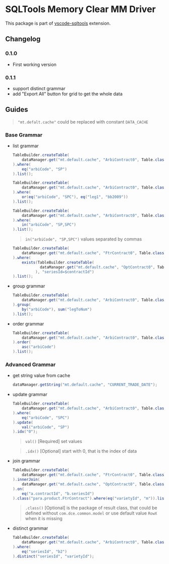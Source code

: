# SQLTools Memory Clear MM Driver

This package is part of [vscode-sqltools](https://vscode-sqltools.mteixeira.dev/?umd_source=repository&utm_medium=readme&utm_campaign=pg) extension.

## Changelog

### 0.1.0

- First working version

### 0.1.1

- support distinct grammar 
- add "Export All" button for grid to get the whole data 

## Guides

> `"mt.defalt.cache"` could be replaced with constant `DATA_CACHE`

### Base Grammar

- list grammar

    ```java
    TableBuilder.createTable(
        dataManager.get("mt.default.cache", "ArbiContract0", Table.class)
    ).where(
        eq("arbiCode", "SP")
    ).list();
    ```

    ```java
    TableBuilder.createTable(
        dataManager.get("mt.default.cache", "ArbiContract0", Table.class)
    ).where(
        or(eq("arbiCode", "SPC"), eq("leg1", "bb2009"))
    ).list();
    ```

    ```java
    TableBuilder.createTable(
        dataManager.get("mt.default.cache", "ArbiContract0", Table.class)
    ).where(
        in("arbiCode", "SP,SPC")
    ).list();
    ```

    > `in("arbiCode", "SP,SPC")` values separated by commas

    ```java
    TableBuilder.createTable(
        dataManager.get("mt.default.cache", "FtrContract0", Table.class)
    ).where(
        exists(TableBuilder.createTable(
                dataManager.get("mt.default.cache", "OptContract0", Table.class)
              ), "seriesId=$contractId")
    ).list();
    ```

- group grammar

    ```java
    TableBuilder.createTable(
        dataManager.get("mt.default.cache", "ArbiContract0", Table.class)
    ).group(
        by("arbiCode"), sum("legToNum")
    ).list();
    ```

- order grammar

    ```java
    TableBuilder.createTable(
        dataManager.get("mt.default.cache", "ArbiContract0", Table.class)
    ).order(
        asc("arbiCode")
    ).list();
    ```

### Advanced Grammar

- get string value from cache

    ```java
    dataManager.getString("mt.default.cache", "CURRENT_TRADE_DATE");
    ```

- update grammar

    ```java
    TableBuilder.createTable(
        dataManager.get("mt.default.cache", "ArbiContract0", Table.class)
    ).where(
        eq("arbiCode", "SPC")
    ).update(
        val("arbiCode", "SP")
    ).idx("0");
    ```

    > `val()` [Required] set values

    > `.idx()` [Optional] start with 0, that is the index of data

- join grammar

    ```java
    TableBuilder.createTable(
        dataManager.get("mt.default.cache", "FtrContract0", Table.class), "a"
    ).innerJoin(
        dataManager.get("mt.default.cache", "OptContract0", Table.class), "b"
    ).on(
        eq("a.contractId", "b.seriesId")
    ).class("para.product.FtrContract").where(eq("varietyId", "m")).list();
    ```

    > `.class()` [Optional] is the package of result class, that could be defined without `com.dce.common.model` or use default value `RowX` when it is missing

- distinct grammar

    ```java
    TableBuilder.createTable(
        dataManager.get("mt.default.cache", "ArbiContract0", Table.class)
    ).where(
        eq("seriesId", "b2")
    ).distinct("seriesId", "varietyId");
    ```
